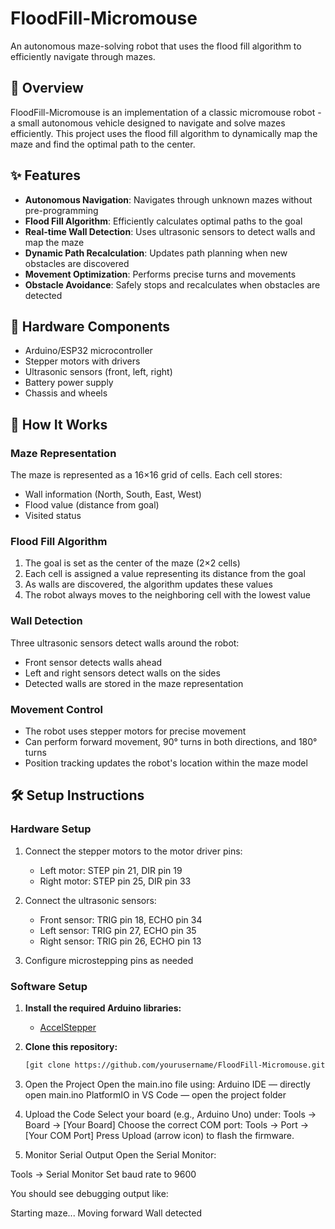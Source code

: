 # FloodFill-Micromouse

An autonomous maze-solving robot that uses the flood fill algorithm to efficiently navigate through mazes.


## 🤖 Overview

FloodFill-Micromouse is an implementation of a classic micromouse robot - a small autonomous vehicle designed to navigate and solve mazes efficiently. This project uses the flood fill algorithm to dynamically map the maze and find the optimal path to the center.

## ✨ Features

- **Autonomous Navigation**: Navigates through unknown mazes without pre-programming
- **Flood Fill Algorithm**: Efficiently calculates optimal paths to the goal
- **Real-time Wall Detection**: Uses ultrasonic sensors to detect walls and map the maze
- **Dynamic Path Recalculation**: Updates path planning when new obstacles are discovered
- **Movement Optimization**: Performs precise turns and movements
- **Obstacle Avoidance**: Safely stops and recalculates when obstacles are detected

## 🔧 Hardware Components

- Arduino/ESP32 microcontroller
- Stepper motors with drivers
- Ultrasonic sensors (front, left, right)
- Battery power supply
- Chassis and wheels

## 🧠 How It Works

### Maze Representation
The maze is represented as a 16×16 grid of cells. Each cell stores:
- Wall information (North, South, East, West)
- Flood value (distance from goal)
- Visited status

### Flood Fill Algorithm
1. The goal is set as the center of the maze (2×2 cells)
2. Each cell is assigned a value representing its distance from the goal
3. As walls are discovered, the algorithm updates these values
4. The robot always moves to the neighboring cell with the lowest value

### Wall Detection
Three ultrasonic sensors detect walls around the robot:
- Front sensor detects walls ahead
- Left and right sensors detect walls on the sides
- Detected walls are stored in the maze representation

### Movement Control
- The robot uses stepper motors for precise movement
- Can perform forward movement, 90° turns in both directions, and 180° turns
- Position tracking updates the robot's location within the maze model

## 🛠️ Setup Instructions

### Hardware Setup
1. Connect the stepper motors to the motor driver pins:
   - Left motor: STEP pin 21, DIR pin 19
   - Right motor: STEP pin 25, DIR pin 33

2. Connect the ultrasonic sensors:
   - Front sensor: TRIG pin 18, ECHO pin 34
   - Left sensor: TRIG pin 27, ECHO pin 35
   - Right sensor: TRIG pin 26, ECHO pin 13

3. Configure microstepping pins as needed

### Software Setup

1. **Install the required Arduino libraries:**
   - [AccelStepper](https://www.airspayce.com/mikem/arduino/AccelStepper/)

2. **Clone this repository:**
   ```bash
   [git clone https://github.com/yourusername/FloodFill-Micromouse.git](https://github.com/Nsralla/AutonomousMazeSolver.git)
   ```
3.  Open the Project
Open the main.ino file using:
Arduino IDE — directly open main.ino
PlatformIO in VS Code — open the project folder

4. Upload the Code
Select your board (e.g., Arduino Uno) under:
Tools → Board → [Your Board]
Choose the correct COM port:
Tools → Port → [Your COM Port]
Press Upload (arrow icon) to flash the firmware.

5. Monitor Serial Output
Open the Serial Monitor:

Tools → Serial Monitor
Set baud rate to 9600

You should see debugging output like:

Starting maze...
Moving forward
Wall detected
